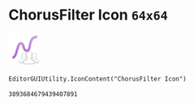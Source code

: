 # ChorusFilter Icon `64x64`
<img src="/img/ChorusFilter%20Icon.png" width=64 height=64>

``` CSharp
EditorGUIUtility.IconContent("ChorusFilter Icon")
```
```
3893684679439407891
```

